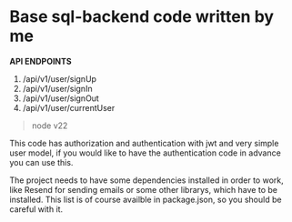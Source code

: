# Base sql-backend code written by me

**API ENDPOINTS**

1. /api/v1/user/signUp
2. /api/v1/user/signIn
3. /api/v1/user/signOut
4. /api/v1/user/currentUser

> node v22

This code has authorization and authentication with jwt and very simple user model, if you would like to have the authentication code in advance you can use this.

The project needs to have some dependencies installed in order to work, like Resend for sending emails or some other librarys, which have to be installed. This list is of course availble in package.json, so you should be careful with it.

